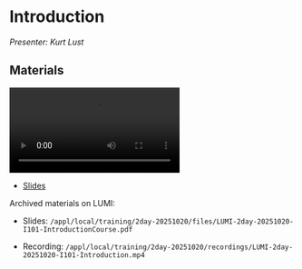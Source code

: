 # Introduction

*Presenter: Kurt Lust*

## Materials

<!--
Materials will be made available after the lecture
-->

<video src="https://462000265.lumidata.eu/2day-20251020/recordings/LUMI-2day-20251020-I101-Introduction.mp4" controls="controls"></video>

<!--
-   A video recording will follow.
-->

-   [Slides](https://462000265.lumidata.eu/2day-20251020/files/LUMI-2day-20251020-I101-IntroductionCourse.pdf)

Archived materials on LUMI:

-   Slides: `/appl/local/training/2day-20251020/files/LUMI-2day-20251020-I101-IntroductionCourse.pdf`

-   Recording: `/appl/local/training/2day-20251020/recordings/LUMI-2day-20251020-I101-Introduction.mp4`

